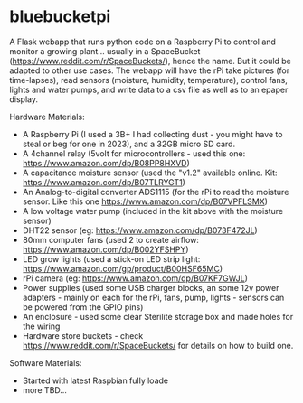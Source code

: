 # bluebucketpi

A Flask webapp that runs python code on a Raspberry Pi to control and monitor a growing plant... usually in a SpaceBucket (https://www.reddit.com/r/SpaceBuckets/), hence the name. But it could be adapted to other use cases.
The webapp will have the rPi take pictures (for time-lapses), read sensors (moisture, humidity, temperature), control fans, lights and water pumps, and write data to a csv file as well as to an epaper display.

Hardware Materials:
- A Raspberry Pi (I used a 3B+ I had collecting dust - you might have to steal or beg for one in 2023), and a 32GB micro SD card.
- A 4channel relay (5volt for microcontrollers - used this one: https://www.amazon.com/dp/B08PP8HXVD)
- A capacitance moisture sensor (used the "v1.2" available online. Kit: https://www.amazon.com/dp/B07TLRYGT1)
- An Analog-to-digital converter ADS1115 (for the rPi to read the moisture sensor. Like this one https://www.amazon.com/dp/B07VPFLSMX)
- A low voltage water pump (included in the kit above with the moisture sensor)
- DHT22 sensor (eg: https://www.amazon.com/dp/B073F472JL)
- 80mm computer fans (used 2 to create airflow: https://www.amazon.com/dp/B002YFSHPY)
- LED grow lights (used a stick-on LED strip light: https://www.amazon.com/gp/product/B00HSF65MC)
- rPi camera (eg: https://www.amazon.com/dp/B07KF7GWJL)
- Power supplies (used some USB charger blocks, an some 12v power adapters - mainly on each for the rPi, fans, pump, lights - sensors can be powered from the GPIO pins)
- An enclosure - used some clear Sterilite storage box and made holes for the wiring
- Hardware store buckets - check https://www.reddit.com/r/SpaceBuckets/ for details on how to build one.

Software Materials:
- Started with latest Raspbian fully loade
- more TBD...
